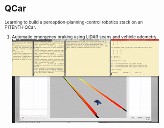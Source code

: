 # QCar
Learning to build a perception-planning-control robotics stack on an F1TENTH QCar.

1) Automatic emergency braking using LiDAR scans and vehicle odometry
   ![](https://github.com/manavendradesai/QCar/blob/main/gifs/aeb.gif)
